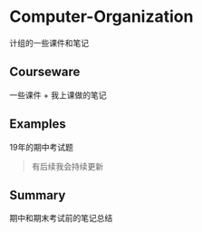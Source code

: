 # Computer-Organization
计组的一些课件和笔记

## Courseware
一些课件 + 我上课做的笔记

## Examples
19年的期中考试题
> 有后续我会持续更新

## Summary
期中和期末考试前的笔记总结
